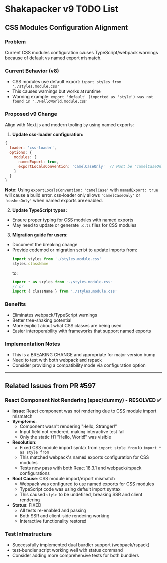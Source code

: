 # Shakapacker v9 TODO List

## CSS Modules Configuration Alignment

### Problem
Current CSS modules configuration causes TypeScript/webpack warnings because of default vs named export mismatch.

### Current Behavior (v8)
- CSS modules use default export: `import styles from './styles.module.css'`
- This causes warnings but works at runtime
- Warning example: `export 'default' (imported as 'style') was not found in './HelloWorld.module.css'`

### Proposed v9 Change
Align with Next.js and modern tooling by using named exports:

1. **Update css-loader configuration:**
```javascript
{
  loader: 'css-loader',
  options: {
    modules: {
      namedExport: true,
      exportLocalsConvention: 'camelCaseOnly'  // Must be 'camelCaseOnly' or 'dashesOnly' with namedExport: true
    }
  }
}
```

**Note:** Using `exportLocalsConvention: 'camelCase'` with `namedExport: true` will cause a build error.
css-loader only allows `'camelCaseOnly'` or `'dashesOnly'` when named exports are enabled.

2. **Update TypeScript types:**
- Ensure proper typing for CSS modules with named exports
- May need to update or generate `.d.ts` files for CSS modules

3. **Migration guide for users:**
- Document the breaking change
- Provide codemod or migration script to update imports from:
  ```javascript
  import styles from './styles.module.css'
  styles.className
  ```
  to:
  ```javascript
  import * as styles from './styles.module.css'
  // or
  import { className } from './styles.module.css'
  ```

### Benefits
- Eliminates webpack/TypeScript warnings
- Better tree-shaking potential
- More explicit about what CSS classes are being used
- Easier interoperability with frameworks that support named exports

### Implementation Notes
- This is a BREAKING CHANGE and appropriate for major version bump
- Need to test with both webpack and rspack
- Consider providing a compatibility mode via configuration option

---

## Related Issues from PR #597

### React Component Not Rendering (spec/dummy) - RESOLVED ✅
- **Issue**: React component was not rendering due to CSS module import mismatch
- **Symptoms**:
  - Component wasn't rendering "Hello, Stranger!"
  - Input field not rendered, making interactive test fail
  - Only the static H1 "Hello, World!" was visible
- **Resolution**:
  - Fixed CSS module import syntax from `import style from` to `import * as style from`
  - This matched webpack's named exports configuration for CSS modules
  - Tests now pass with both React 18.3.1 and webpack/rspack configurations
- **Root Cause**: CSS module import/export mismatch
  - Webpack was configured to use named exports for CSS modules
  - TypeScript code was using default import syntax
  - This caused `style` to be undefined, breaking SSR and client rendering
- **Status**: FIXED
  - All tests re-enabled and passing
  - Both SSR and client-side rendering working
  - Interactive functionality restored

### Test Infrastructure
- Successfully implemented dual bundler support (webpack/rspack)
- test-bundler script working well with status command
- Consider adding more comprehensive tests for both bundlers
